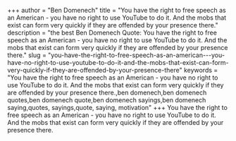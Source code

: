 +++
author = "Ben Domenech"
title = "You have the right to free speech as an American - you have no right to use YouTube to do it. And the mobs that exist can form very quickly if they are offended by your presence there."
description = "the best Ben Domenech Quote: You have the right to free speech as an American - you have no right to use YouTube to do it. And the mobs that exist can form very quickly if they are offended by your presence there."
slug = "you-have-the-right-to-free-speech-as-an-american---you-have-no-right-to-use-youtube-to-do-it-and-the-mobs-that-exist-can-form-very-quickly-if-they-are-offended-by-your-presence-there"
keywords = "You have the right to free speech as an American - you have no right to use YouTube to do it. And the mobs that exist can form very quickly if they are offended by your presence there.,ben domenech,ben domenech quotes,ben domenech quote,ben domenech sayings,ben domenech saying,quotes, sayings,quote, saying, motivation"
+++
You have the right to free speech as an American - you have no right to use YouTube to do it. And the mobs that exist can form very quickly if they are offended by your presence there.
